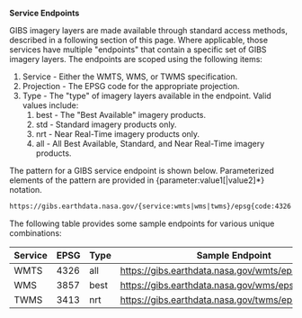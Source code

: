 **Service Endpoints**

GIBS imagery layers are made available through standard access methods, described in a following section of this page. Where applicable, those services have multiple "endpoints" that contain a specific set of GIBS imagery layers. The endpoints are scoped using the following items:

1. Service - Either the WMTS, WMS, or TWMS specification.
2. Projection - The EPSG code for the appropriate projection.
3. Type - The "type" of imagery layers available in the endpoint. Valid values include:
    1. best - The "Best Available" imagery products.
    2. std - Standard imagery products only.
    3. nrt - Near Real-Time imagery products only.
    4. all - All Best Available, Standard, and Near Real-Time imagery products.

The pattern for a GIBS service endpoint is shown below. Parameterized elements of the pattern are provided in \{parameter:value1[|value2]*\} notation.

``` xml
https://gibs.earthdata.nasa.gov/{service:wmts|wms|twms}/epsg{code:4326|3857|3413|3031}/{type:all|best|nrt|std}
```

The following table provides some sample endpoints for various unique combinations:

| Service | EPSG | Type | Sample Endpoint |
| ------- | ---- | ---- | --------------- |
| WMTS | 4326 | all | https://gibs.earthdata.nasa.gov/wmts/epsg4326/all/ |
| WMS | 3857 | best | https://gibs.earthdata.nasa.gov/wms/epsg3857/best/ |
| TWMS | 3413 | nrt | https://gibs.earthdata.nasa.gov/twms/epsg3413/nrt/ |